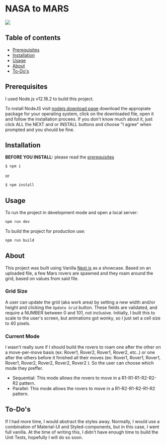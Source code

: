 
# NASA to MARS
![](https://github.com/QuintyHH/NASA-to-MARS-next.js/blob/main/public/assets/images/missiontomars.PNG)
## Table of contents

- [Prerequisites](#prerequisites)
- [Installation](#installation)
- [Usage](#usage)
- [About](#about)
- [To-Do's](#to-dos)

## Prerequisites

I used Node.js v12.18.2 to build this project.

To install NodeJS visit [nodejs download page](https://nodejs.org/en/download/) download the appropiate package for your operating system, click on the downloaded file, open it and follow the installation procees. If you don't know much about it, just click ALL the NEXT and or INSTALL buttons and choose "I agree" when prompted and you should be fine.

## Installation

**BEFORE YOU INSTALL:** please read the [prerequisites](#prerequisites)

```bash
$ npm i
```

or

```bash
$ npm install
```

## Usage

To run the project in development mode and open a local server:

```bash
npm run dev
```

To build the project for production use:

```bash
npm run build
```


## About

This project was built using Vanilla [Next.js](https://nextjs.org/) as a showcase.
Based on an uploaded file, a few Mars rovers are spawned and they roam around the grid, based on values from said file.

### Grid Size

A user can update the grid (aka work area) by setting a new width and/or height and clicking the `Update Grid` button.
These fields are validated, and require a NUMBER between 0 and 101, not inclusive. Initially, I built this to scale to the user's screen, but animations got wonky, so I just set a cell size to 40 pixels.

### Current Mode

I wasn't really sure if I should build the rovers to roam one after the other on a move-per-move basis (ex: Rover1, Rover2, Rover1, Rover2, etc..) or one after the others before it finished all their moves (ex: Rover1, Rover1, Rover1, Rover1, Rover2, Rover2, Rover2, Rover2 ). So the user can choose which mode they preffer.
  - Sequential: This mode allows the rovers to move in a R1-R1-R1-R2-R2-R2 pattern.
  - Parallel: This mode allows the rovers to move in a R1-R2-R1-R2-R1-R2 pattern.

## To-Do's

If I had more time, I would abstract the styles away. Normally, I would use a combination of Material-UI and Styled-components, but in this case, I went full vanilla.
At the time of writing this, I didn't have enough time to build the Unit Tests, hopefully I will do so soon.
